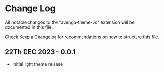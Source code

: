 # Change Log

All notable changes to the "avenga-theme-vs" extension will be documented in this file.

Check [Keep a Changelog](http://keepachangelog.com/) for recommendations on how to structure this file.

## 22Th DEC 2023 - 0.0.1

- Initial light theme release
